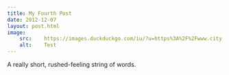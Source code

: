 ```yaml
---
title: My Fourth Post
date: 2012-12-07
layout: post.html
image:
    src:    https://images.duckduckgo.com/iu/?u=https%3A%2F%2Fwww.city.ac.uk%2F__data%2Fassets%2Fimage%2F0005%2F352643%2FTim-Lang-sustainable-diets-The-Conversation-thumb.jpg&f=1
    alt:    Test
---
```


A really short, rushed-feeling string of words.
